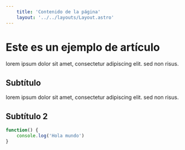 ```yaml
---
    title: 'Contenido de la página'
    layout: '../../layouts/Layout.astro'
---
```


# Este es un ejemplo de artículo

lorem ipsum dolor sit amet, consectetur adipiscing elit. sed non risus.

## Subtítulo

lorem ipsum dolor sit amet, consectetur adipiscing elit. sed non risus.

## Subtítulo 2

```javascript
function() {
    console.log('Hola mundo')
}
```
